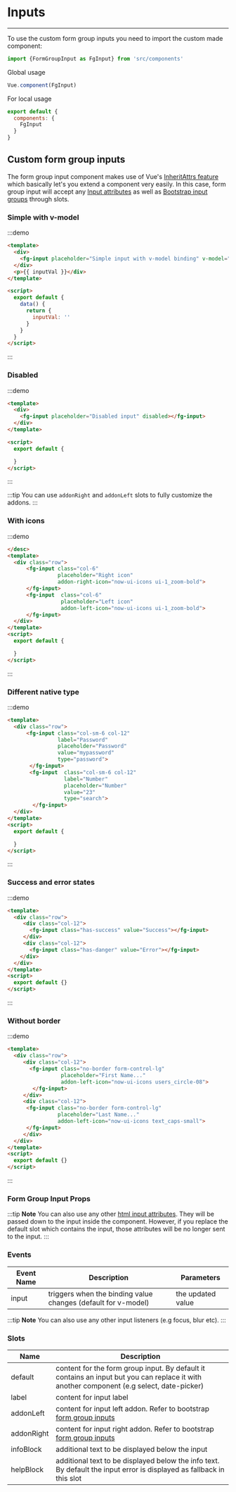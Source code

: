 # Inputs
<script>
module.exports = {
  data(){
    return {
      inputVal: ''
    }
  }
}
</script>

<hr>
To use the custom form group inputs you need to import the custom made component:

```js
import {FormGroupInput as FgInput} from 'src/components'
```

Global usage

```js
Vue.component(FgInput)
```

For local usage

```js
export default {
  components: {
    FgInput
  }
}
```

## Custom form group inputs
The form group input component makes use of Vue's [InheritAttrs feature](https://vuejs.org/v2/api/#inheritAttrs) which basically let's
you extend a component very easily. In this case, form group input will accept any [Input attributes](https://www.w3schools.com/tags/tag_input.asp)
as well as [Bootstrap input groups](https://www.w3schools.com/bootstrap/bootstrap_forms_inputs2.asp) through slots.

### Simple with v-model

:::demo
```html
<template>
  <div>
    <fg-input placeholder="Simple input with v-model binding" v-model="inputVal"></fg-input>
  </div>
  <p>{{ inputVal }}</div>
</template>

<script>
  export default {
    data() {
      return {
        inputVal: ''
      }
    }
  }
</script>
```
:::

### Disabled

:::demo
```html
<template>
  <div>
    <fg-input placeholder="Disabled input" disabled></fg-input>
  </div>
</template>

<script>
  export default {

  }
</script>
```
:::

:::tip
 You can use `addonRight` and `addonLeft` slots to fully customize the addons.
:::

### With icons

:::demo
```html
</desc>
<template>
  <div class="row">
      <fg-input class="col-6"
                placeholder="Right icon"
                addon-right-icon="now-ui-icons ui-1_zoom-bold">
      </fg-input>
      <fg-input  class="col-6"
                 placeholder="Left icon"
                 addon-left-icon="now-ui-icons ui-1_zoom-bold">
      </fg-input>
  </div>
</template>
<script>
  export default {

  }
</script>
```
:::

### Different native type

:::demo
```html
<template>
  <div class="row">
      <fg-input class="col-sm-6 col-12"
                label="Password"
                placeholder="Password"
                value="mypassword"
                type="password">
       </fg-input>
       <fg-input  class="col-sm-6 col-12"
                  label="Number"
                  placeholder="Number"
                  value="23"
                  type="search">
        </fg-input>
  </div>
</template>
<script>
  export default {

  }
</script>
```
:::

### Success and error states

:::demo
```html
<template>
  <div class="row">
     <div class="col-12">
       <fg-input class="has-success" value="Success"></fg-input>
     </div>
     <div class="col-12">
       <fg-input class="has-danger" value="Error"></fg-input>
    </div>
  </div>
</template>
<script>
  export default {}
</script>
```
:::

### Without border

:::demo
```html
<template>
  <div class="row">
     <div class="col-12">
       <fg-input class="no-border form-control-lg"
                 placeholder="First Name..."
                 addon-left-icon="now-ui-icons users_circle-08">
        </fg-input>
     </div>
     <div class="col-12">
      <fg-input class="no-border form-control-lg"
                placeholder="Last Name..."
                addon-left-icon="now-ui-icons text_caps-small">
      </fg-input>
     </div>
  </div>
</template>
<script>
  export default {}
</script>
```
:::

### Form Group Input Props
<props-table component-name="fg-input"/>

:::tip
**Note** You can also use any other [html input attributes](https://www.w3schools.com/html/html_form_attributes.asp).
They will be passed down to the input inside the component. However, if you replace the default slot which contains the input,
those attributes will be no longer sent to the input.
:::

### Events
| Event Name | Description | Parameters |
|---------- |-------- |---------- |
| input  | triggers when the binding value changes (default for v-model) | the updated value |

:::tip
 **Note** You can also use any other input listeners (e.g focus, blur etc).
:::

### Slots
| Name | Description |
|---------- |-------- |
|  default  | content for the form group input. By default it contains an input but you can replace it with another component (e.g select, date-picker) |
|  label  | content for input label |
|  addonLeft  | content for input left addon. Refer to bootstrap [form group inputs](https://getbootstrap.com/docs/4.0/components/input-group/)  |
|  addonRight  | content for input right addon. Refer to bootstrap [form group inputs](https://getbootstrap.com/docs/4.0/components/input-group/)  |
|  infoBlock  | additional text to be displayed below the input |
|  helpBlock  | additional text to be displayed below the info text. By default the input error is displayed as fallback in this slot  |
